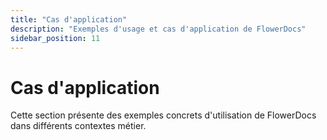 ```yaml
---
title: "Cas d'application"
description: "Exemples d'usage et cas d'application de FlowerDocs"
sidebar_position: 11
---
```


# Cas d'application

Cette section présente des exemples concrets d'utilisation de FlowerDocs dans différents contextes métier.